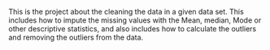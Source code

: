 This is the project about the cleaning the data in a given data set. This includes how to impute the missing values with the Mean, median, Mode or other descriptive statistics, and also includes how to calculate the outliers and removing the outliers from the data.
